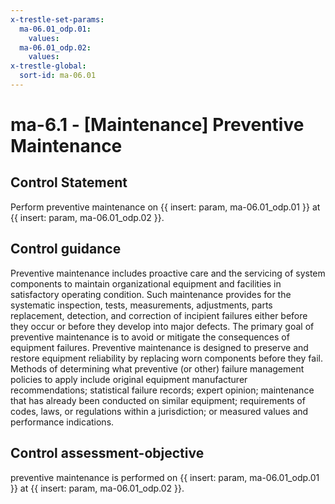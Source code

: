 ```yaml
---
x-trestle-set-params:
  ma-06.01_odp.01:
    values:
  ma-06.01_odp.02:
    values:
x-trestle-global:
  sort-id: ma-06.01
---
```


# ma-6.1 - \[Maintenance\] Preventive Maintenance

## Control Statement

Perform preventive maintenance on {{ insert: param, ma-06.01_odp.01 }} at {{ insert: param, ma-06.01_odp.02 }}.

## Control guidance

Preventive maintenance includes proactive care and the servicing of system components to maintain organizational equipment and facilities in satisfactory operating condition. Such maintenance provides for the systematic inspection, tests, measurements, adjustments, parts replacement, detection, and correction of incipient failures either before they occur or before they develop into major defects. The primary goal of preventive maintenance is to avoid or mitigate the consequences of equipment failures. Preventive maintenance is designed to preserve and restore equipment reliability by replacing worn components before they fail. Methods of determining what preventive (or other) failure management policies to apply include original equipment manufacturer recommendations; statistical failure records; expert opinion; maintenance that has already been conducted on similar equipment; requirements of codes, laws, or regulations within a jurisdiction; or measured values and performance indications.

## Control assessment-objective

preventive maintenance is performed on {{ insert: param, ma-06.01_odp.01 }} at {{ insert: param, ma-06.01_odp.02 }}.
